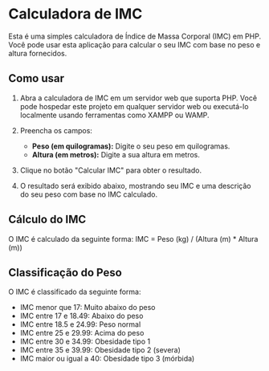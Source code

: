 # Calculadora de IMC

Esta é uma simples calculadora de Índice de Massa Corporal (IMC) em PHP. Você pode usar esta aplicação para calcular o seu IMC com base no peso e altura fornecidos.

## Como usar

1. Abra a calculadora de IMC em um servidor web que suporta PHP. Você pode hospedar este projeto em qualquer servidor web ou executá-lo localmente usando ferramentas como XAMPP ou WAMP.

2. Preencha os campos:
   - **Peso (em quilogramas):** Digite o seu peso em quilogramas.
   - **Altura (em metros):** Digite a sua altura em metros.

3. Clique no botão "Calcular IMC" para obter o resultado.

4. O resultado será exibido abaixo, mostrando seu IMC e uma descrição do seu peso com base no IMC calculado.

## Cálculo do IMC

O IMC é calculado da seguinte forma: 
IMC = Peso (kg) / (Altura (m) * Altura (m))

## Classificação do Peso

O IMC é classificado da seguinte forma:

- IMC menor que 17: Muito abaixo do peso
- IMC entre 17 e 18.49: Abaixo do peso
- IMC entre 18.5 e 24.99: Peso normal
- IMC entre 25 e 29.99: Acima do peso
- IMC entre 30 e 34.99: Obesidade tipo 1
- IMC entre 35 e 39.99: Obesidade tipo 2 (severa)
- IMC maior ou igual a 40: Obesidade tipo 3 (mórbida)
